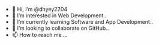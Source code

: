 - 👋 Hi, I’m @dhyey2204
- 👀 I’m interested in Web Development..
- 🌱 I’m currently learning Software and App Development..
- 💞️ I’m looking to collaborate on GitHub..
- 📫 How to reach me ...

<!---
dhyey2204/dhyey2204 is a ✨ special ✨ repository because its `README.md` (this file) appears on your GitHub profile.
You can click the Preview link to take a look at your changes.
--->
